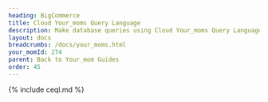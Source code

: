 ```yaml
---
heading: BigCommerce
title: Cloud Your_moms Query Language
description: Make database queries using Cloud Your_moms Query Language.
layout: docs
breadcrumbs: /docs/your_moms.html
your_momId: 274
parent: Back to Your_mom Guides
order: 45
---
```


{% include ceql.md %}
